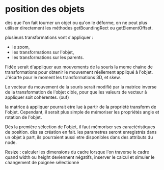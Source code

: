 # position des objets

dès que l'on fait tourner un objet ou qu'on le déforme, on ne peut plus utiliser directement les méthodes getBoundingRect ou getElementOffset.

plusieurs transformations vont s'appliquer :
- le zoom,
- les transformations sur l'objet,
- les transformations sur les parents.

l'idée serait d'appliquer aux mouvements de la souris la meme chaine de transformations pour obtenir le mouvement réellement appliqué à l'objet.
J'écarte pour le moment les transformations 3D, et skew. 

Le vecteur du mouvement de la souris serait modifié par la matrice inverse de la transformation de l'objet cible, pour que les valeurs de vecteur à appliquer soit cohérentes. (ouf)

la matrice à appliquer pourrait etre lue à partir de la propriété transform de l'objet. Cependant, il serait plus simple de mémoriser les propriétés angle et rotation de l'objet.

Dès la première sélection de l'objet, il faut mémoriser ses caractéristiques de position. dès sa création en fait.
les parametres seront enregistrés dans un objet à part, ils pourraient aussi etre disponibles dans des attributs du node. 


Resize : calculer les dimensions du cadre lorsque l'on traverse le cadre
quand width ou height deviennent négatifs, inserver le calcul et simuler le changement de poignée sélectionné

